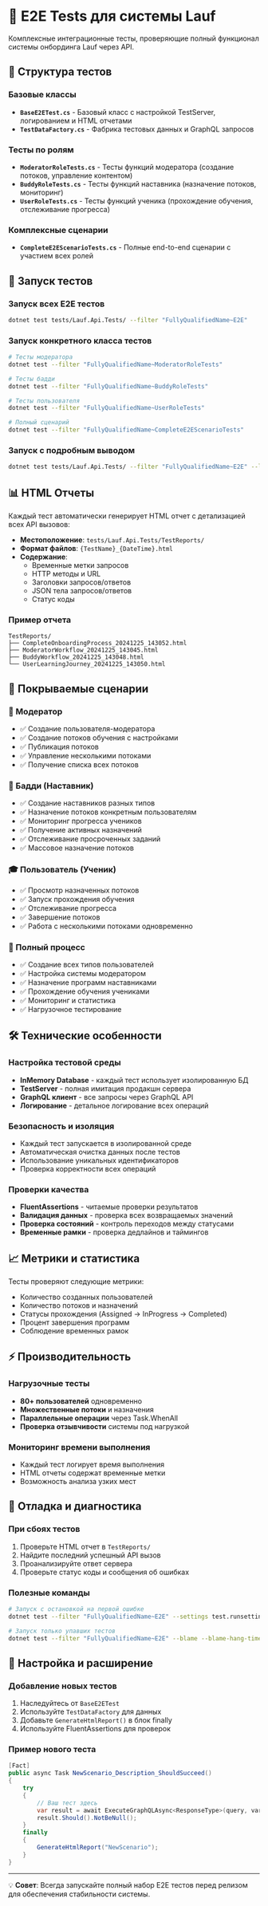 # 🧪 E2E Tests для системы Lauf

Комплексные интеграционные тесты, проверяющие полный функционал системы онбординга Lauf через API.

## 📁 Структура тестов

### Базовые классы
- **`BaseE2ETest.cs`** - Базовый класс с настройкой TestServer, логированием и HTML отчетами
- **`TestDataFactory.cs`** - Фабрика тестовых данных и GraphQL запросов

### Тесты по ролям
- **`ModeratorRoleTests.cs`** - Тесты функций модератора (создание потоков, управление контентом)
- **`BuddyRoleTests.cs`** - Тесты функций наставника (назначение потоков, мониторинг)
- **`UserRoleTests.cs`** - Тесты функций ученика (прохождение обучения, отслеживание прогресса)

### Комплексные сценарии
- **`CompleteE2EScenarioTests.cs`** - Полные end-to-end сценарии с участием всех ролей

## 🚀 Запуск тестов

### Запуск всех E2E тестов
```bash
dotnet test tests/Lauf.Api.Tests/ --filter "FullyQualifiedName~E2E"
```

### Запуск конкретного класса тестов
```bash
# Тесты модератора
dotnet test --filter "FullyQualifiedName~ModeratorRoleTests"

# Тесты бадди
dotnet test --filter "FullyQualifiedName~BuddyRoleTests"

# Тесты пользователя
dotnet test --filter "FullyQualifiedName~UserRoleTests"

# Полный сценарий
dotnet test --filter "FullyQualifiedName~CompleteE2EScenarioTests"
```

### Запуск с подробным выводом
```bash
dotnet test tests/Lauf.Api.Tests/ --filter "FullyQualifiedName~E2E" --logger "console;verbosity=detailed"
```

## 📊 HTML Отчеты

Каждый тест автоматически генерирует HTML отчет с детализацией всех API вызовов:
- **Местоположение**: `tests/Lauf.Api.Tests/TestReports/`
- **Формат файлов**: `{TestName}_{DateTime}.html`
- **Содержание**: 
  - Временные метки запросов
  - HTTP методы и URL
  - Заголовки запросов/ответов
  - JSON тела запросов/ответов
  - Статус коды

### Пример отчета
```
TestReports/
├── CompleteOnboardingProcess_20241225_143052.html
├── ModeratorWorkflow_20241225_143045.html
├── BuddyWorkflow_20241225_143048.html
└── UserLearningJourney_20241225_143050.html
```

## 🎯 Покрываемые сценарии

### 👤 Модератор
- ✅ Создание пользователя-модератора
- ✅ Создание потоков обучения с настройками
- ✅ Публикация потоков
- ✅ Управление несколькими потоками
- ✅ Получение списка всех потоков

### 👥 Бадди (Наставник)
- ✅ Создание наставников разных типов
- ✅ Назначение потоков конкретным пользователям
- ✅ Мониторинг прогресса учеников
- ✅ Получение активных назначений
- ✅ Отслеживание просроченных заданий
- ✅ Массовое назначение потоков

### 🎓 Пользователь (Ученик)
- ✅ Просмотр назначенных потоков
- ✅ Запуск прохождения обучения
- ✅ Отслеживание прогресса
- ✅ Завершение потоков
- ✅ Работа с несколькими потоками одновременно

### 🔄 Полный процесс
- ✅ Создание всех типов пользователей
- ✅ Настройка системы модератором
- ✅ Назначение программ наставниками
- ✅ Прохождение обучения учениками
- ✅ Мониторинг и статистика
- ✅ Нагрузочное тестирование

## 🛠 Технические особенности

### Настройка тестовой среды
- **InMemory Database** - каждый тест использует изолированную БД
- **TestServer** - полная имитация продакшн сервера
- **GraphQL клиент** - все запросы через GraphQL API
- **Логирование** - детальное логирование всех операций

### Безопасность и изоляция
- Каждый тест запускается в изолированной среде
- Автоматическая очистка данных после тестов
- Использование уникальных идентификаторов
- Проверка корректности всех операций

### Проверки качества
- **FluentAssertions** - читаемые проверки результатов
- **Валидация данных** - проверка всех возвращаемых значений
- **Проверка состояний** - контроль переходов между статусами
- **Временные рамки** - проверка дедлайнов и таймингов

## 📈 Метрики и статистика

Тесты проверяют следующие метрики:
- Количество созданных пользователей
- Количество потоков и назначений
- Статусы прохождения (Assigned → InProgress → Completed)
- Процент завершения программ
- Соблюдение временных рамок

## ⚡ Производительность

### Нагрузочные тесты
- **80+ пользователей** одновременно
- **Множественные потоки** и назначения
- **Параллельные операции** через Task.WhenAll
- **Проверка отзывчивости** системы под нагрузкой

### Мониторинг времени выполнения
- Каждый тест логирует время выполнения
- HTML отчеты содержат временные метки
- Возможность анализа узких мест

## 🐛 Отладка и диагностика

### При сбоях тестов
1. Проверьте HTML отчет в `TestReports/`
2. Найдите последний успешный API вызов
3. Проанализируйте ответ сервера
4. Проверьте статус коды и сообщения об ошибках

### Полезные команды
```bash
# Запуск с остановкой на первой ошибке
dotnet test --filter "FullyQualifiedName~E2E" --settings test.runsettings --blame-hang-timeout 5m

# Запуск только упавших тестов
dotnet test --filter "FullyQualifiedName~E2E" --blame --blame-hang-timeout 5m
```

## 🔧 Настройка и расширение

### Добавление новых тестов
1. Наследуйтесь от `BaseE2ETest`
2. Используйте `TestDataFactory` для данных
3. Добавьте `GenerateHtmlReport()` в блок finally
4. Используйте FluentAssertions для проверок

### Пример нового теста
```csharp
[Fact]
public async Task NewScenario_Description_ShouldSucceed()
{
    try
    {
        // Ваш тест здесь
        var result = await ExecuteGraphQLAsync<ResponseType>(query, variables);
        result.Should().NotBeNull();
    }
    finally
    {
        GenerateHtmlReport("NewScenario");
    }
}
```

---

💡 **Совет**: Всегда запускайте полный набор E2E тестов перед релизом для обеспечения стабильности системы.